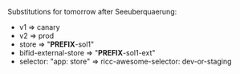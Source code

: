 Substitutions for tomorrow after Seeuberquaerung:

* v1 => canary
* v2 => prod
* store => "__PREFIX__-sol1"
* bifid-external-store => "__PREFIX__-sol1-ext"
* selector: "app: store" => ricc-awesome-selector: dev-or-staging
